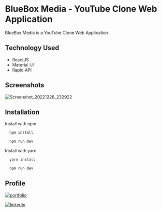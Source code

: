 
# BlueBox Media - YouTube Clone Web Application

BlueBox Media is a YouTube Clone Web Application


## Technology Used

 - ReactJS
 - Material UI
 - Rapid API


## Screenshots

![Screenshot_20221228_232922](https://user-images.githubusercontent.com/110741425/209855550-036b45d6-cd65-4f30-baa8-db680539a3cc.png)


## Installation

Install with npm

```bash
  npm install 
```
```bash
  npm run dev 
```
Install with yarn

```bash
  yarn install 
```
```bash
  npm run dev 
```


## Profile
[![portfolio](https://img.shields.io/badge/my_portfolio-000?style=for-the-badge&logo=ko-fi&logoColor=white)](https://github.com/sudarshan24-byte)

[![linkedin](https://img.shields.io/badge/linkedin-0A66C2?style=for-the-badge&logo=linkedin&logoColor=white)](https://www.linkedin.com/in/sudarshan-trifaley/)



